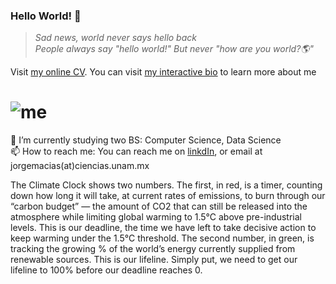 ### Hello World! 👋
> *Sad news, world never says hello back* <br/>
> *People always say "hello world!" But never "how are you world?🌎"*

<!--
**UlmoMacias/UlmoMacias** is a ✨ _special_ ✨ repository because its `README.md` (this file) appears on your GitHub profile.
-->

Visit [my online CV](https://ulmomacias.github.io).
You can visit [my interactive bio](https://ulmomacias.github.io/Bio.html) to learn more about me


# ![me](https://media2.giphy.com/media/QyhbMNsMlmR5I1kgGn/giphy.gif)

🔭 I’m currently studying two BS: Computer Science, Data Science <br/>
📫 How to reach me: You can reach me on [linkdIn](https://www.linkedin.com/in/ulmo-macias/), or email at jorgemacias(at)ciencias.unam.mx

<script src="https://climateclock.world/widget-v2.js" async></script>
<climate-clock />

The Climate Clock shows two numbers. The first, in red, is a timer, counting down how long it will take, at current rates of emissions, to burn through our “carbon budget” — the amount of CO2 that can still be released into the atmosphere while limiting global warming to 1.5°C above pre-industrial levels. This is our deadline, the time we have left to take decisive action to keep warming under the 1.5°C threshold. The second number, in green, is tracking the growing % of the world’s energy currently supplied from renewable sources. This is our lifeline. Simply put, we need to get our lifeline to 100% before our deadline reaches 0.
